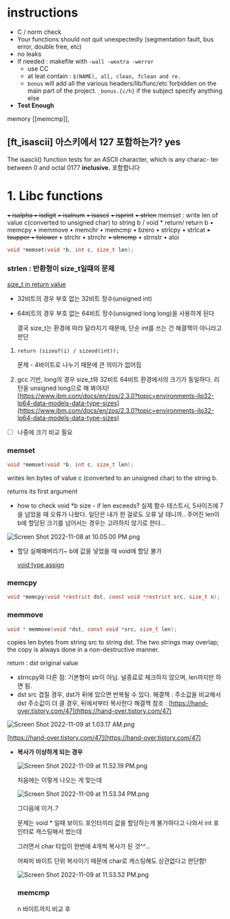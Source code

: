 # instructions

-   C / norm check
-   Your functions should not quit unexpectedly (segmentation fault, bus error, double free, etc)
-   no leaks
-   If needed : makefile with `-wall -wextra -werror`
    -   use CC
    -   at leat contain : `$(NAME), all, clean, fclean and re.`
    -   `bonus` will add all the various headers/lib/func/etc forbidden on the main part of the project. `_bonus.{c/h}` if the subject specify anything else
-   **Test Enough**


memory
[[memcmp]], 















## [ft_isascii] 아스키에서 127 포함하는가? yes

The isascii() function tests for an ASCII character, which is any charac- ter between 0 and octal 0177 **inclusive.** 포함합니다




# 1. Libc functions

~~• isalpha • isdigit~~ ~~• isalnum~~ ~~• isascii~~ ~~• isprint~~ ~~• strlen~~ memset : write len of value c(converted to unsigned char) to string b / void * return/ return b • memcpy • memmove • memchr • memcmp • bzero • strlcpy • strlcat ~~• toupper • tolower~~ • strchr • strrchr ~~• strncmp~~ • strnstr • atoi

```c
void *memset(void *b, int c, size_t len);
```

### strlen : 반환형이 size_t일때의 문제

[size_t in return value](https://www.notion.so/size_t-in-return-value-e6d6a66abe974a7b927dfa0febbb3c5d)

-   32비트의 경우 부호 없는 32비트 정수(unsigned int)
    
-   64비트의 경우 부호 없는 64비트 정수(unsigned long long)을 사용하게 된다
    
    결국 size_t는 환경에 따라 달라지기 때문에, 단순 int를 쓰는 건 해결책이 아니라고 판단
    

1.  `return (sizeof(i) / sizeod(int));`
    
    문제 - 4바이트로 나누기 때문에 큰 의미가 없어짐
    
2.  gcc 기반, long의 경우 size_t와 32비트 64비트 환경에서의 크기가 동일하다. 리턴을 unsigned long으로 해 봐야지! [](https://www.ibm.com/docs/en/zos/2.3.0?topic=environments-ilp32-lp64-data-models-data-type-sizes)[https://www.ibm.com/docs/en/zos/2.3.0?topic=environments-ilp32-lp64-data-models-data-type-sizes](https://www.ibm.com/docs/en/zos/2.3.0?topic=environments-ilp32-lp64-data-models-data-type-sizes)
    

-   [ ] 나중에 크기 비교 필요

### memset

```c
void *memset(void *b, int c, size_t len);
```

writes len bytes of value c (converted to an unsigned char) to the string b.

returns its first argument

-   how to check void *b size - if len exceeds? 실제 함수 테스트시, 5사이즈에 7을 넘었을 때 오류가 나왔다. 일단은 내가 한 걸로도 오류 날 테니까.. 주어진 len이 b에 할당된 크기를 넘어서는 경우는 고려하지 않기로 한다…

![Screen Shot 2022-11-08 at 10.05.00 PM.png](https://s3-us-west-2.amazonaws.com/secure.notion-static.com/ed52c485-b2fb-4af9-9caa-ee8378da8bc4/Screen_Shot_2022-11-08_at_10.05.00_PM.png)

-   할당 실패해버리기~ b에 값을 넣었을 때 void에 할당 불가
    
    [void type assign](https://www.notion.so/void-type-assign-95b377a42c4e48278ee18f16d82bda01)
    

### memcpy

```c
void *memcpy(void *restrict dst, const void *restrict src, size_t n);
```

### memmove

```c
void * memmove(void *dst, const void *src, size_t len);
```

copies len bytes from string src to string dst. The two strings may overlap; the copy is always done in a non-destructive manner.

return : dst original value

-   strncpy와 다른 점: 기본형이 str이 아님. 널종료로 체크하지 않으며, len까지만 하면 됨.
-   dst src 겹칠 경우, dst가 뒤에 있으면 반복될 수 있다. 해결책 : 주소값을 비교해서 dst 주소값이 더 클 경우, 뒤에서부터 복사한다 해결책 참조 : [](https://hand-over.tistory.com/47)[https://hand-over.tistory.com/47](https://hand-over.tistory.com/47)

![Screen Shot 2022-11-09 at 1.03.17 AM.png](https://s3-us-west-2.amazonaws.com/secure.notion-static.com/e0285194-3336-4bbf-9d55-9e68be4de1ad/Screen_Shot_2022-11-09_at_1.03.17_AM.png)

[](https://hand-over.tistory.com/47)[https://hand-over.tistory.com/47](https://hand-over.tistory.com/47)

-   **복사가 이상하게 되는 경우**
    
    ![Screen Shot 2022-11-09 at 11.52.19 PM.png](https://s3-us-west-2.amazonaws.com/secure.notion-static.com/54adc414-124a-4765-a8f8-3f7333bc72fc/Screen_Shot_2022-11-09_at_11.52.19_PM.png)
    
    처음에는 이렇게 나오는 게 맞는데
    
    ![Screen Shot 2022-11-09 at 11.53.34 PM.png](https://s3-us-west-2.amazonaws.com/secure.notion-static.com/36b5f2ee-6428-4436-8e0b-eb3f505a20ad/Screen_Shot_2022-11-09_at_11.53.34_PM.png)
    
    그다음에 이거..?
    
    문제는 void * 일때 보이드 포인터끼리 값을 할당하는게 불가하다고 나와서 int 포인터로 캐스팅해서 썼는데
    
    그러면서 char 타입이 한번에 4개씩 복사가 된 것^^…
    
    어짜피 바이트 단위 복사이기 때문에 char로 캐스팅해도 상관없다고 판단함!
    
    ![Screen Shot 2022-11-09 at 11.53.52 PM.png](https://s3-us-west-2.amazonaws.com/secure.notion-static.com/4b01e8f8-e062-408b-85e5-21ad7dffcced/Screen_Shot_2022-11-09_at_11.53.52_PM.png)
    
    ### memcmp
    
    n 바이트까지 비교 후